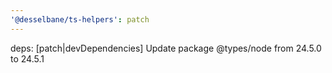 ```yaml
---
'@desselbane/ts-helpers': patch
---
```


deps: [patch|devDependencies] Update package @types/node from 24.5.0 to 24.5.1
